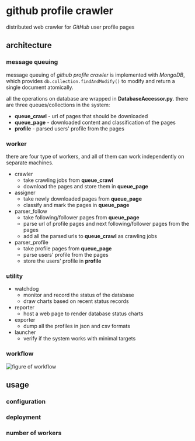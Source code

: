 # github profile crawler

distributed web crawler for *GitHub* user profile pages


## architecture

### message queuing

message queuing of *github profile crawler* is implemented with *MongoDB*, which provides `db.collection.findAndModify()` to modify and return a single document atomically.

all the operations on database are wrapped in **DatabaseAccessor.py**. there are three queues/collections in the system:

* **queue_crawl** - url of pages that should be downloaded
* **queue_page** - downloaded content and classification of the pages
* **profile** - parsed users' profile from the pages


### worker

there are four type of workers, and all of them can work independently on separate machines.

* crawler
    - take crawling jobs from **queue_crawl**
    - download the pages and store them in **queue_page**
* assigner
    - take newly downloaded pages from **queue_page**
    - classify and mark the pages in **queue_page**
* parser_follow
    - take following/follower pages from **queue_page**
    - parse url of profile pages and next following/follower pages from the pages
    - add all the parsed urls to **queue_crawl** as crawling jobs
* parser_profile
    - take profile pages from **queue_page**
    - parse users' profile from the pages
    - store the users' profile in **profile**


### utility

* watchdog
    - monitor and record the status of the database
    - draw charts based on recent status records
* reporter
    - host a web page to render database status charts
* exporter
    - dump all the profiles in json and csv formats
* launcher
    - verify if the system works with minimal targets 


### workflow

![figure of workflow](https://cloud.githubusercontent.com/assets/2491781/6884681/78b668c2-d62f-11e4-8a3f-731455edd08b.png)



## usage

### configuration

### deployment

### number of workers

